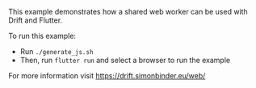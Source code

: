 This example demonstrates how a shared web worker can be used with Drift and Flutter. 

To run this example:
- Run `./generate_js.sh` 
- Then, run `flutter run` and select a browser to run the example

For more information visit https://drift.simonbinder.eu/web/
